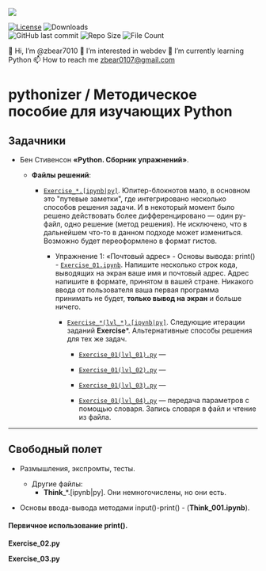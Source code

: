 ﻿![](https://www.python.org/static/community_logos/python-logo-inkscape.svg)

[![License](https://img.shields.io/github/license/zbear7010/pythonizer?style=for-the-badge)](https://github.com/zbear7010/pythonizer/blob/main/COPYING)
![Downloads](https://img.shields.io/github/downloads/zbear7010/pythonizer/total?style=for-the-badge)  
![GitHub last commit](https://img.shields.io/github/last-commit/zbear7010/pythonizer?style=for-the-badge&logo=github&logoWidth=20)
![Repo Size](https://img.shields.io/github/repo-size/zbear7010/pythonizer?style=for-the-badge&logo=github)
![File Count](https://img.shields.io/github/directory-file-count/zbear7010/pythonizer?style=for-the-badge&logo=github)

👋 Hi, I’m @zbear7010   👀 I’m interested in webdev   🌱 I’m currently learning Python   📫 How to reach me zbear0107@gmail.com  

# pythonizer / Методическое пособие для изучающих Python

## Задачники
- Бен Стивенсон **«Python. Сборник упражнений»**.
    - **Файлы решений**:

      - [`Exercise_*.[ipynb|py]`](). Юпитер-блокнотов мало, в основном это "путевые заметки", где интегрировано несколько способов решения задачи. И в некоторый момент было решено действовать более дифференцировано — один py-файл, одно решение (метод решения). Не исключено, что в дальнейшем что-то в данном подходе может измениться. Возможно будет переоформлено в формат гистов.  

          - Упражнение 1: «Почтовый адрес» - Основы вывода: print() - [`Exercise_01.ipynb`](https://github.com/zbear7010/pythonizer/blob/main/Exercise_01.ipynb). Напишите несколько строк кода, выводящих на экран ваше имя и почтовый адрес. Адрес напишите в формате, принятом в вашей стране. Никакого ввода от пользователя ваша первая программа принимать не будет, **только вывод на экран** и больше ничего.  

            - [`Exercise_*(lvl_*).[ipynb|py]`](). Следующие итерации заданий **Exercise***. Альтернативные способы решения для тех же задач.

                - [`Exercise_01(lvl_01).py`]() —

                - [`Exercise_01(lvl_02).py`]() —

                - [`Exercise_01(lvl_03).py`]() —

                - [`Exercise_01(lvl_04).py`]() — передача параметров с помощью словаря. Запись словаря в файл и чтение из файла.
---

## Свободный полет

- Размышления, экспромты, тесты.
    - Другие файлы: 
        - **Think**_*.[ipynb|py]. Они немногочислены, но они есть.

- Основы ввода-вывода методами input()-print() - (**Think_001.ipynb**).

#### Первичное использование print(). 


**Exercise_02.py**  

**Exercise_03.py**  

